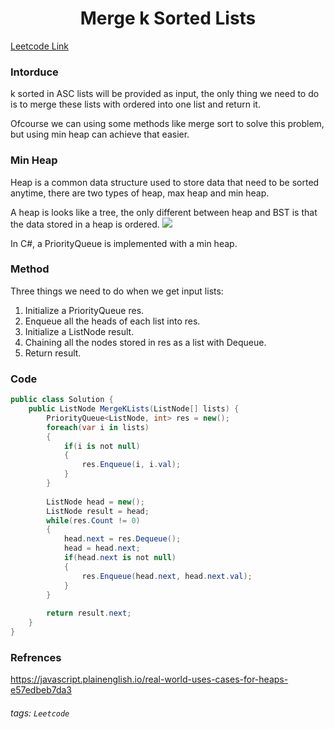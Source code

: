 <center><h1>Merge k Sorted Lists</h1></center>

[Leetcode Link](https://leetcode.com/problems/merge-k-sorted-lists/)

### Intorduce
k sorted in ASC lists will be provided as input, the only thing we need to do is to merge these lists with ordered into one list and return it.

Ofcourse we can using some methods like merge sort to solve this problem, but using min heap can achieve that easier.

### Min Heap
Heap is a common data structure used to store data that need to be sorted anytime, there are two types of heap, max heap and min heap.

A heap is looks like a tree, the only different between heap and BST is that the data stored in a heap is ordered.
![](https://i.imgur.com/Lv8LVU3.png)

In C#, a PriorityQueue is implemented with a min heap.

### Method
Three things we need to do when we get input lists:
1. Initialize a PriorityQueue res.
2. Enqueue all the heads of each list into res.
3. Initialize a ListNode result.
4. Chaining all the nodes stored in res as a list with Dequeue.
5. Return result.

### Code
```csharp
public class Solution {
    public ListNode MergeKLists(ListNode[] lists) {
        PriorityQueue<ListNode, int> res = new();
        foreach(var i in lists)
        {
            if(i is not null)
            {
                res.Enqueue(i, i.val);
            } 
        }
        
        ListNode head = new();
        ListNode result = head;
        while(res.Count != 0)
        {
            head.next = res.Dequeue();
            head = head.next;
            if(head.next is not null) 
            {
                res.Enqueue(head.next, head.next.val);
            }
        }
        
        return result.next;
    }
}
```

### Refrences
https://javascript.plainenglish.io/real-world-uses-cases-for-heaps-e57edbeb7da3

###### tags: `Leetcode`